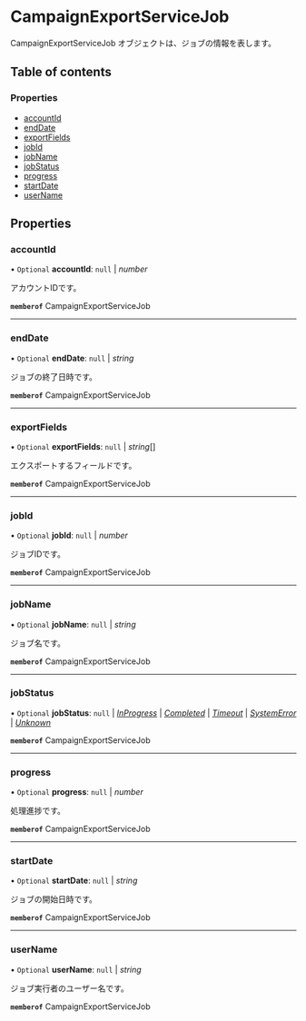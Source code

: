 # CampaignExportServiceJob


<div lang=\"ja\">CampaignExportServiceJob オブジェクトは、ジョブの情報を表します。</div> 

## Table of contents

### Properties

- [accountId](campaignexportservicejob.md#accountid)
- [endDate](campaignexportservicejob.md#enddate)
- [exportFields](campaignexportservicejob.md#exportfields)
- [jobId](campaignexportservicejob.md#jobid)
- [jobName](campaignexportservicejob.md#jobname)
- [jobStatus](campaignexportservicejob.md#jobstatus)
- [progress](campaignexportservicejob.md#progress)
- [startDate](campaignexportservicejob.md#startdate)
- [userName](campaignexportservicejob.md#username)

## Properties

### accountId

• `Optional` **accountId**: ``null`` \| *number*

<div lang=\"ja\">アカウントIDです。</div> 

**`memberof`** CampaignExportServiceJob

___

### endDate

• `Optional` **endDate**: ``null`` \| *string*

<div lang=\"ja\">ジョブの終了日時です。</div> 

**`memberof`** CampaignExportServiceJob

___

### exportFields

• `Optional` **exportFields**: ``null`` \| *string*[]

<div lang=\"ja\">エクスポートするフィールドです。</div> 

**`memberof`** CampaignExportServiceJob

___

### jobId

• `Optional` **jobId**: ``null`` \| *number*

<div lang=\"ja\">ジョブIDです。</div> 

**`memberof`** CampaignExportServiceJob

___

### jobName

• `Optional` **jobName**: ``null`` \| *string*

<div lang=\"ja\">ジョブ名です。</div> 

**`memberof`** CampaignExportServiceJob

___

### jobStatus

• `Optional` **jobStatus**: ``null`` \| [*InProgress*](./enums/campaignexportservicejobstatus.md#inprogress) \| [*Completed*](./enums/campaignexportservicejobstatus.md#completed) \| [*Timeout*](./enums/campaignexportservicejobstatus.md#timeout) \| [*SystemError*](./enums/campaignexportservicejobstatus.md#systemerror) \| [*Unknown*](./enums/campaignexportservicejobstatus.md#unknown)

**`memberof`** CampaignExportServiceJob

___

### progress

• `Optional` **progress**: ``null`` \| *number*

<div lang=\"ja\">処理進捗です。</div> 

**`memberof`** CampaignExportServiceJob

___

### startDate

• `Optional` **startDate**: ``null`` \| *string*

<div lang=\"ja\">ジョブの開始日時です。</div> 

**`memberof`** CampaignExportServiceJob

___

### userName

• `Optional` **userName**: ``null`` \| *string*

<div lang=\"ja\">ジョブ実行者のユーザー名です。</div> 

**`memberof`** CampaignExportServiceJob
